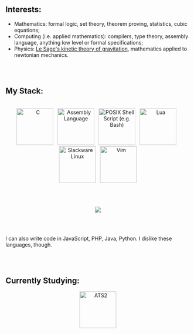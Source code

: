 

## Interests:

* Mathematics: formal logic, set theory, theorem proving, statistics, cubic equations;
* Computing (i.e. applied mathematics): compilers, type theory, assembly language, anything low level or formal specifications;
* Physics: [Le Sage's kinetic theory of gravitation](http://publica-sbi.if.usp.br/PDFs/pd1616.pdf), mathematics applied to newtonian mechanics.

<br/><br/>

## My Stack:

<br/>

<div align="center">
<img src="https://cdn.jsdelivr.net/gh/devicons/devicon@latest/icons/c/c-original.svg" alt="C" title="C" height="100" />&nbsp;&nbsp;
<img src="https://cdn.hackr.io/uploads/topics/1507565940Mt96nRTIF8.png" alt="Assembly Language" title="Assembly Language" height="100"/>&nbsp;&nbsp;
<img src="https://cdn.jsdelivr.net/gh/devicons/devicon@latest/icons/bash/bash-original.svg" alt="POSIX Shell Script (e.g. Bash)" title="POSIX Shell Scripting (e.g. Bash)" height="100"/>&nbsp;&nbsp;
<img src="https://cdn.jsdelivr.net/gh/devicons/devicon@latest/icons/lua/lua-original.svg" alt="Lua" title="Lua" height="100"/>&nbsp;&nbsp;
<img src="https://upload.wikimedia.org/wikipedia/commons/thumb/3/34/Slackware_logo.svg/64px-Slackware_logo.svg.png" alt="Slackware Linux" title="Slackware Linux" height="100"/>&nbsp;&nbsp;
<img src="https://cdn.jsdelivr.net/gh/devicons/devicon@latest/icons/vim/vim-original.svg" alt="Vim" title="Vim" height="100"/>

<br/><br/>

<img src="https://github-readme-stats.vercel.app/api/top-langs/?username=rfelipe03&layout=compact"/>

<br/><br/>

</div>

I can also write code in JavaScript, PHP, Java, Python. I dislike these languages, though.

<br/><br/>

## Currently Studying:

<div align="center">
<a href="https://www.cs.bu.edu/~hwxi/atslangweb/"><img src="https://www.cs.bu.edu/~hwxi/atslangweb/MYDATA/theLogo.png" alt="ATS2" title="ATS2" height="100"/></a>
</div>
